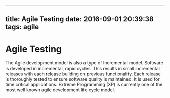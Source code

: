 ---
title: Agile Testing
date: 2016-09-01 20:39:38
tags: agile
-----------
# Agile Testing
The Agile development model is also a type of Incremental model. Software is developed in incremental, rapid cycles. This results in small incremental releases with each release building on previous functionality. Each release is thoroughly tested to ensure software quality is maintained. It is used for time critical applications.  Extreme Programming (XP) is currently one of the most well known agile development life cycle model.